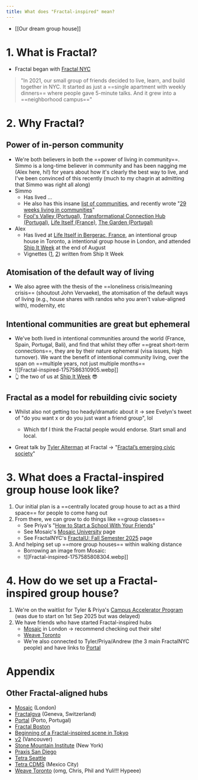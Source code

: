 ```yaml
---
title: What does "Fractal-inspired" mean?
---
```


- [[Our dream group house]]
# 1. What is Fractal?
- Fractal began with [Fractal NYC](https://fractalnyc.com/)

> "In 2021, our small group of friends decided to live, learn, and build together in NYC. 
> It started as just a ==single apartment with weekly dinners== where people gave 5-minute talks. 
> And it grew into a ==neighborhood campus=="
# 2. Why Fractal?
## Power of in-person community
- We're both believers in both the ==power of living in community==. Simmo is a long-time believer in community and has been nagging me (Alex here, hi!) for years about how it's clearly the best way to live, and I've been convinced of this recently (much to my chagrin at admitting that Simmo was right all along)
- Simmo 
	- Has lived ...
	- He also has this insane [list of communities](https://www.simmosimpson.com/Communities-List), and recently wrote "[29 weeks living in communities](https://simmosimpson.substack.com/p/29-weeks-living-in-communities)"
	- [Fool's Valley (Portugal)](https://foolsvalley.com/), [Transformational Connection Hub (Portugal)](https://www.transformationalconnection.com/transformational-connection-house-booking), [Life Itself (France)](https://lifeitself.org/hubs/bergerac), [The Garden (Portugal)](www.thegarden.pt)
- Alex
	- Has lived at [Life Itself in Bergerac, France](https://lifeitself.org/hubs/bergerac), an intentional group house in Toronto, a intentional group house in London, and attended [Ship It Week](https://www.alexislearning.me/to-live-well/4.-Connect-with-people/Notes/What-is-Ship-It-Week-(2025-08-20)) at the end of August 
	- Vignettes ([1](https://www.alexislearning.me/to-live-well/3.-Create-things/Writings/08.-Morning-by-the-pool), [2](https://www.alexislearning.me/to-live-well/3.-Create-things/Writings/10.-After-%22Ship-It-Week%22)) written from Ship It Week
## Atomisation of the default way of living
- We also agree with the thesis of the ==loneliness crisis/meaning crisis== (shoutout John Vervaeke), the atomisation of the default ways of living (e.g., house shares with randos who you aren't value-aligned with), modernity, etc
## Intentional communities are great but ephemeral
- We've both lived in intentional communities around the world (France, Spain, Portugal, Bali), and find that whilst they offer ==great short-term connections==, they are by their nature ephemeral (visa issues, high turnover). We want the benefit of intentional community living, over the span on ==multiple years, not just multiple months==
- ![[Fractal-inspired-1757586310905.webp]]
- 👆 the two of us at [Ship It Week](https://www.alexislearning.me/to-live-well/4.-Connect-with-people/Notes/What-is-Ship-It-Week-(2025-08-20)) 😎
## Fractal as a model for rebuilding civic society 
- Whilst also not getting too heady/dramatic about it → see Evelyn's tweet of "do you want x or do you just want a friend group", lol
	- Which tbf I think the Fractal people would endorse. Start small and local.

- Great talk by [Tyler Alterman](https://x.com/tyleralterman) at Fractal → "[Fractal’s emerging civic society](https://fractalnyc.com/fractals-emerging-civic-society)"
# 3. What does a Fractal-inspired group house look like?
1. Our initial plan is a ==centrally located group house to act as a third space== for people to come hang out
2. From there, we can grow to do things like ==group classes==
	- See Priya's "[How to Start a School With Your Friends](https://prigoose.substack.com/p/how-to-start-a-university?utm_source=share&utm_medium=android&r=dk8r8&triedRedirect=true)"
	- See Mosaic's [Mosaic University](https://mosaic-london.super.site/university) page
	- See FractalNYC's [FractalU: Fall Semester 2025](https://fractalnyc.notion.site/FractalU-Fall-Semester-2025-2308262d069080e38f3cf9ce2376a5d9) page
3. And helping set up ==more group houses== within walking distance
	- Borrowing an image from Mosaic:
	- ![[Fractal-inspired-1757585808304.webp]]
# 4. How do we set up a Fractal-inspired group house?
1. We're on the waitlist for Tyler & Priya's [Campus Accelerator Program](https://fractalcampus.com/) (was due to start on 1st Sep 2025 but was delayed)
2. We have friends who have started Fractal-inspired hubs
	- [Mosaic](https://mosaic-london.super.site/) in London → recommend checking out their site!
	- [Weave Toronto](https://weavetoronto.notion.site/) 
	- We're also connected to Tyler/Priya/Andrew (the 3 main FractalNYC people) and have links to [Portal](https://portalporto.super.site/)
# Appendix
## Other Fractal-aligned hubs
- [Mosaic](https://mosaic-london.super.site/) (London)
- [Fractalgva](https://fractalgva.ch/about) (Geneva, Switzerland)
- [Portal](https://portalporto.super.site/) (Porto, Portugal)
- [Fractal Boston](https://fractal.boston/)
- [Beginning of a Fractal-inspired scene in Tokyo](https://hiitssai.substack.com/p/dear-friend-i-havent-met-yet)
- [v2](https://v2.city/) (Vancouver)
- [Stone Mountain Institute](https://pool-pyjama-1f6.notion.site/Stone-Mountain-Institute-2169762e4e5c801583a0cb57a075aa5c) (New York)
- [Praxis San Diego](https://praxissandiego.github.io/)
- [Tetra Seattle](https://tetracity.net/seattle)
- [Tetra CDMS](https://economic-dichondra-009.notion.site/Tetra-CDMX-20f05e59009e804b8146cf3a594f15ca) (Mexico City)
- [Weave Toronto](https://weavetoronto.notion.site/) (omg, Chris, Phil and Yuli!!! Hypeee)